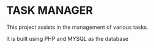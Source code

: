# TASK MANAGER

This project assists in the management of various tasks. 

It is built using PHP and MYSQL as the database
